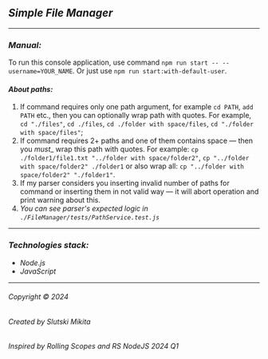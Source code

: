 ## _Simple File Manager_  
___   
### _Manual:_  
To run this console application, use command `npm run start -- --username=YOUR_NAME`. Or just use `npm run start:with-default-user`.  
#### _About paths:_  
1. If command requires only one path argument, for example `cd PATH`, `add PATH` etc., then you can optionally wrap path with quotes.
For example, `cd "./files"`, `cd ./files`, `cd ./folder with space/files`, `cd "./folder with space/files"`;  
2. If command requires 2+ paths and one of them contains space — then you _must__ wrap this path with quotes. For example: 
`cp ./folder1/file1.txt "../folder with space/folder2"`, `cp "../folder with space/folder2" ./folder1` or also wrap all: `cp "../folder with space/folder2" "./folder1"`.  
3. If my parser considers you inserting invalid number of paths for command or inserting them in not valid way — it will abort operation and print warning about this.
4. _You can see parser's expected logic in `./FileManager/tests/PathService.test.js`_

___  
### _Technologies stack:_  
- _Node.js_  
- _JavaScript_  

___   

###### Copyright © 2024 
###### Created by Slutski Mikita  
###### Inspired by Rolling Scopes and RS NodeJS 2024 Q1
